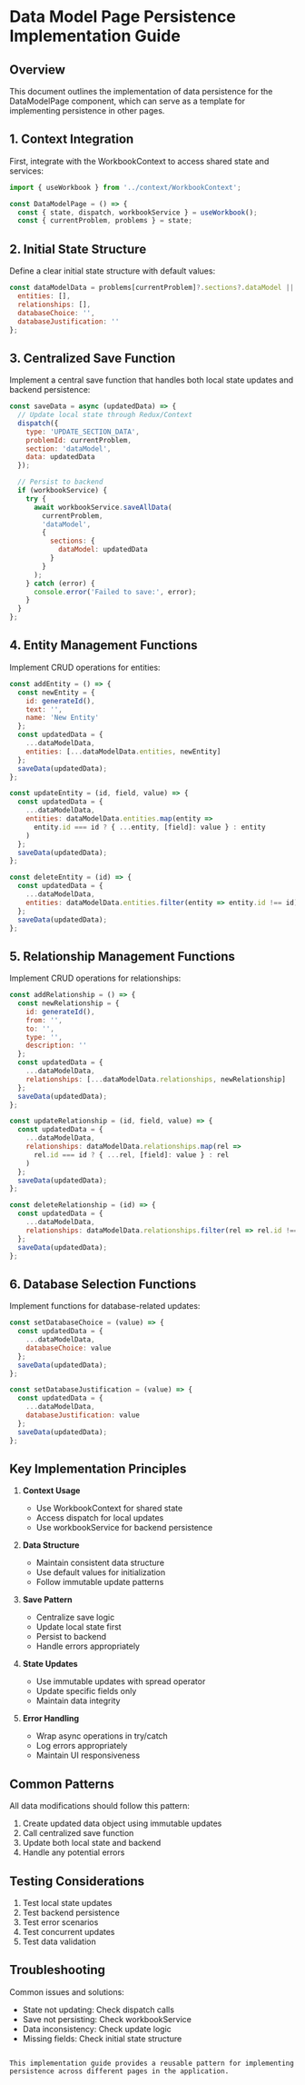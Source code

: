 # Data Model Page Persistence Implementation Guide

## Overview
This document outlines the implementation of data persistence for the DataModelPage component, which can serve as a template for implementing persistence in other pages.

## 1. Context Integration
First, integrate with the WorkbookContext to access shared state and services:

```javascript
import { useWorkbook } from '../context/WorkbookContext';

const DataModelPage = () => {
  const { state, dispatch, workbookService } = useWorkbook();
  const { currentProblem, problems } = state;
```

## 2. Initial State Structure
Define a clear initial state structure with default values:

```javascript
const dataModelData = problems[currentProblem]?.sections?.dataModel || {
  entities: [],
  relationships: [],
  databaseChoice: '',
  databaseJustification: ''
};
```

## 3. Centralized Save Function
Implement a central save function that handles both local state updates and backend persistence:

```javascript
const saveData = async (updatedData) => {
  // Update local state through Redux/Context
  dispatch({
    type: 'UPDATE_SECTION_DATA',
    problemId: currentProblem,
    section: 'dataModel',
    data: updatedData
  });

  // Persist to backend
  if (workbookService) {
    try {
      await workbookService.saveAllData(
        currentProblem,
        'dataModel',
        {
          sections: {
            dataModel: updatedData
          }
        }
      );
    } catch (error) {
      console.error('Failed to save:', error);
    }
  }
};
```

## 4. Entity Management Functions
Implement CRUD operations for entities:

```javascript
const addEntity = () => {
  const newEntity = {
    id: generateId(),
    text: '',
    name: 'New Entity'
  };
  const updatedData = {
    ...dataModelData,
    entities: [...dataModelData.entities, newEntity]
  };
  saveData(updatedData);
};

const updateEntity = (id, field, value) => {
  const updatedData = {
    ...dataModelData,
    entities: dataModelData.entities.map(entity =>
      entity.id === id ? { ...entity, [field]: value } : entity
    )
  };
  saveData(updatedData);
};

const deleteEntity = (id) => {
  const updatedData = {
    ...dataModelData,
    entities: dataModelData.entities.filter(entity => entity.id !== id)
  };
  saveData(updatedData);
};
```

## 5. Relationship Management Functions
Implement CRUD operations for relationships:

```javascript
const addRelationship = () => {
  const newRelationship = {
    id: generateId(),
    from: '',
    to: '',
    type: '',
    description: ''
  };
  const updatedData = {
    ...dataModelData,
    relationships: [...dataModelData.relationships, newRelationship]
  };
  saveData(updatedData);
};

const updateRelationship = (id, field, value) => {
  const updatedData = {
    ...dataModelData,
    relationships: dataModelData.relationships.map(rel =>
      rel.id === id ? { ...rel, [field]: value } : rel
    )
  };
  saveData(updatedData);
};

const deleteRelationship = (id) => {
  const updatedData = {
    ...dataModelData,
    relationships: dataModelData.relationships.filter(rel => rel.id !== id)
  };
  saveData(updatedData);
};
```

## 6. Database Selection Functions
Implement functions for database-related updates:

```javascript
const setDatabaseChoice = (value) => {
  const updatedData = {
    ...dataModelData,
    databaseChoice: value
  };
  saveData(updatedData);
};

const setDatabaseJustification = (value) => {
  const updatedData = {
    ...dataModelData,
    databaseJustification: value
  };
  saveData(updatedData);
};
```

## Key Implementation Principles

1. **Context Usage**
   - Use WorkbookContext for shared state
   - Access dispatch for local updates
   - Use workbookService for backend persistence

2. **Data Structure**
   - Maintain consistent data structure
   - Use default values for initialization
   - Follow immutable update patterns

3. **Save Pattern**
   - Centralize save logic
   - Update local state first
   - Persist to backend
   - Handle errors appropriately

4. **State Updates**
   - Use immutable updates with spread operator
   - Update specific fields only
   - Maintain data integrity

5. **Error Handling**
   - Wrap async operations in try/catch
   - Log errors appropriately
   - Maintain UI responsiveness

## Common Patterns

All data modifications should follow this pattern:
1. Create updated data object using immutable updates
2. Call centralized save function
3. Update both local state and backend
4. Handle any potential errors

## Testing Considerations

1. Test local state updates
2. Test backend persistence
3. Test error scenarios
4. Test concurrent updates
5. Test data validation

## Troubleshooting

Common issues and solutions:
- State not updating: Check dispatch calls
- Save not persisting: Check workbookService
- Data inconsistency: Check update logic
- Missing fields: Check initial state structure

```

This implementation guide provides a reusable pattern for implementing persistence across different pages in the application.